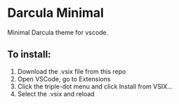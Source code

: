 # Darcula Minimal

Minimal Darcula theme for vscode.

## To install:

1. Download the .vsix file from this repo
2. Open VSCode, go to Extensions
3. Click the triple-dot menu and click Install from VSIX...
4. Select the .vsix and reload
